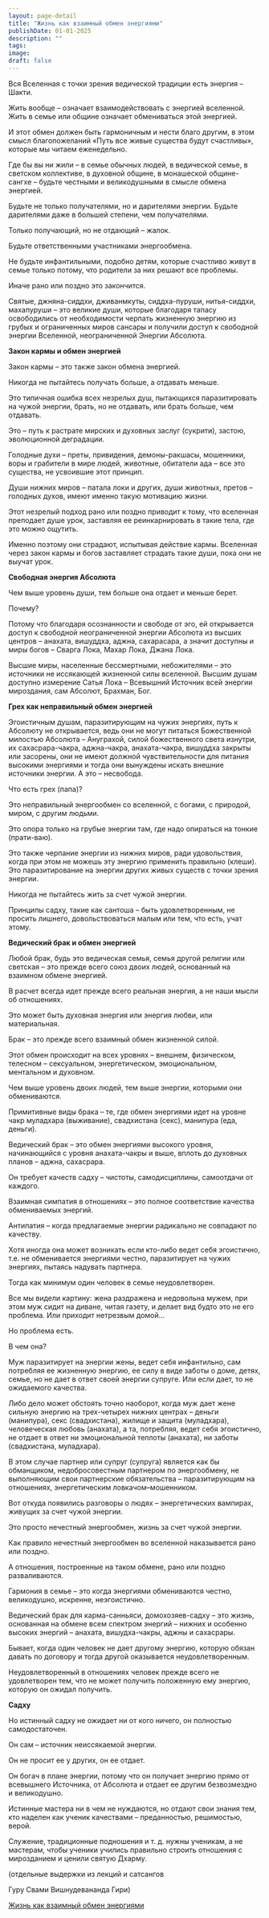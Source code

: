 ```yaml
---
layout: page-detail
title: "Жизнь как взаимный обмен энергиями"
publishDate: 01-01-2025
description: ""
tags:
image:
draft: false
---
```


Вся Вселенная с точки зрения ведической традиции есть энергия – Шакти.

Жить вообще – означает взаимодействовать с энергией вселенной. Жить в семье или общине означает обмениваться этой энергией.

И этот обмен должен быть гармоничным и нести благо другим, в этом смысл благопожеланий «Путь все живые существа будут счастливы», которые мы читаем еженедельно.

Где бы вы ни жили – в семье обычных людей, в ведической семье, в светском коллективе, в духовной общине, в монашеской общине-сангхе – будьте честными и великодушными в смысле обмена энергией.

Будьте не только получателями, но и дарителями энергии. Будьте дарителями даже в большей степени, чем получателями.

Только получающий, но не отдающий – жалок.

Будьте ответственными участниками энергообмена.

Не будьте инфантильными, подобно детям, которые счастливо живут в семье только потому, что родители за них решают все проблемы.

Иначе рано или поздно это закончится.

Святые, джняна-сиддхи, дживанмкуты, сиддха-пуруши, нитья-сиддхи, махапуруши – это великие души, которые благодаря тапасу освободились от необходимости черпать жизненную энергию из грубых и ограниченных миров сансары и получили доступ к свободной энергии Вселенной, неограниченной Энергии Абсолюта.

**Закон кармы и обмен энергией**

Закон кармы – это также закон обмена энергией.

Никогда не пытайтесь получать больше, а отдавать меньше.

Это типичная ошибка всех незрелых душ, пытающихся паразитировать на чужой энергии, брать, но не отдавать, или брать больше, чем отдавать.

Это – путь к растрате мирских и духовных заслуг (сукрити), застою, эволюционной деградации.

Голодные духи – преты, привидения, демоны-ракшасы, мошенники, воры и грабители в мире людей, животные, обитатели ада – все это существа, не усвоившие этот принцип.

Души нижних миров – патала локи и других, души животных, претов – голодных духов, имеют именно такую мотивацию жизни.

Этот незрелый подход рано или поздно приводит к тому, что вселенная преподает душе урок, заставляя ее реинкарнировать в такие тела, где это можно ощутить.

Именно поэтому они страдают, испытывая действие кармы. Вселенная через закон кармы и богов заставляет страдать такие души, пока они не выучат урок.

**Свободная энергия Абсолюта**

Чем выше уровень души, тем больше она отдает и меньше берет.

Почему? 

Потому что благодаря осознанности и свободе от эго, ей открывается доступ к свободной неограниченной энергии Абсолюта из высших центров – анахата, вишуддха, аджна, сахарасара, а значит доступны и миры богов – Сварга Лока, Махар Лока, Джана Лока.

Высшие миры, населенные бессмертными, небожителями – это источники не иссякающей жизненной силы вселенной. Высшим душам доступно измерение Сатья Лока – Всевышний Источник всей энергии мироздания, сам Абсолют, Брахман, Бог.

**Грех как неправильный обмен энергией**

Эгоистичным душам, паразитирующим на чужих энергиях, путь к Абсолюту не открывается, ведь они не могут питаться Божественной милостью Абсолюта – Ануграхой, силой божественного света изнутри, их сахасрара-чакра, аджна-чакра, анахата-чакра, вишуддха закрыты или засорены, они не имеют должной чувствительности для питания высокими энергиями и тогда они вынуждены искать внешние источники энергии. А это – несвобода.

Что есть грех (папа)?

Это неправильный энергообмен со вселенной, с богами, с природой, миром, с другим людьми.

Это опора только на грубые энергии там, где надо опираться на тонкие (прати-ваю).

Это также черпание энергии из нижних миров, ради удовольствия, когда при этом не можешь эту энергию применить правильно (клеши). Это паразитирование на энергии других живых существ с точки зрения энергии.

Никогда не пытайтесь жить за счет чужой энергии.

Принципы садху, такие как сантоша – быть удовлетворенным, не просить лишнего, довольствоваться малым или тем, что есть, учат этому.

**Ведический брак и обмен энергией**

Любой брак, будь это ведическая семья, семья другой религии или светская – это прежде всего союз двоих людей, основанный на взаимном обмене энергией.

В расчет всегда идет прежде всего реальная энергия, а не наши мысли об отношениях.

Это может быть духовная энергия или энергия любви, или материальная.

Брак – это прежде всего взаимный обмен жизненной силой.

Этот обмен происходит на всех уровнях – внешнем, физическом, телесном – сексуальном, энергетическом, эмоциональном, ментальном и духовном.

Чем выше уровень двоих людей, тем выше энергии, которыми они обмениваются.

Примитивные виды брака – те, где обмен энергиями идет на уровне чакр муладхара (выживание), свадхистана (секс), манипура (еда, деньги).

Ведический брак – это обмен энергиями высокого уровня, начинающийся с уровня анахата-чакры и выше, вплоть до духовных планов – аджна, сахасрара.

Он требует качеств садху – чистоты, самодисциплины, самоотдачи от каждого.

Взаимная симпатия в отношениях – это полное соответствие качества обмениваемых энергий.

Антипатия – когда предлагаемые энергии радикально не совпадают по качеству.

Хотя иногда она может возникать если кто-либо ведет себя эгоистично, т.е. не обменивается энергиями честно, паразитирует на чужих энергиях, пытаясь надувать партнера.

Тогда как минимум один человек в семье неудовлетворен.

Все мы видели картину: жена раздражена и недовольна мужем, при этом муж сидит на диване, читая газету, и делает вид будто это не его проблема. Или приходит нетрезвым домой...

Но проблема есть.

В чем она?

Муж паразитирует на энергии жены, ведет себя инфантильно, сам потребляя ее жизненную энергию, ее силу в виде заботы о доме, детях, семье, но не дает в ответ своей энергии супруге. Или если дает, то не ожидаемого качества.

Либо дело может обстоять точно наоборот, когда муж дает жене сильную энергию на трех-четырех нижних центрах – деньги (манипура), секс (свадхистана), жилище и защита (муладхара), человеческая любовь (анахата), а та, потребляя, ведет себя эгоистично, не отдает в ответ ни эмоциональной теплоты (анахата), ни заботы (свадхистана, муладхара).

В этом случае партнер или супруг (супруга) является как бы обманщиком, недобросовестным партнером по энергообмену, не выполняющим свои партнерские обязательства – паразитирующим на отношениях, энергетическим ловкачом–мошенником.

Вот откуда появились разговоры о людях – энергетических вампирах, живущих за счет чужой энергии.

Это просто нечестный энергообмен, жизнь за счет чужой энергии.

Как правило нечестный энергообмен во вселенной наказывается рано или поздно.

А отношения, построенные на таком обмене, рано или поздно разваливаются.

Гармония в семье – это когда энергиями обмениваются честно, великодушно, искренне, неэгоистично.

Ведический брак для карма-санньяси, домохозяев-садху – это жизнь, основанная на обмене всем спектром энергий – нижних и особенно высоких энергий – анахата, вишудха-чакры, аджны и сахасрары.

Бывает, когда один человек не дает другому энергию, которую обязан давать по договору и тогда другой оказывается неудовлетворенным.

Неудовлетворенный в отношениях человек прежде всего не удовлетворен тем, что не может получить положенную ему энергию, которую он ожидал получить.

**Садху**

Но истинный садху не ожидает ни от кого ничего, он полностью самодостаточен.

Он сам – источник неиссякаемой энергии.

Он не просит ее у других, он ее отдает.

Он богач в плане энергии, потому что он получает энергию прямо от всевышнего Источника, от Абсолюта и отдает ее другим безвозмездно и великодушно.

Истинные мастера ни в чем не нуждаются, но отдают свои знания тем, кто наделен как ученик качествами – преданностью, решимостью, верой.

Служение, традиционные подношения и т. д. нужны ученикам, а не мастерам, чтобы ученики учились правильно строить отношения с мирозданием и ценили святую Дхарму.

(отдельные выдержки из лекций и сатсангов 

Гуру Свами Вишнудевананда Гири)

[Жизнь как взаимный обмен энергиями](/binaries/file/news/f%5F2826.docx)

